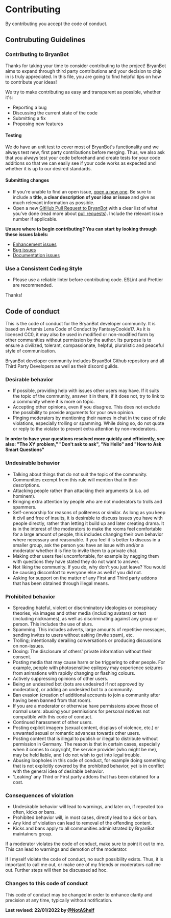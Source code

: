 # Contributing

By contributing you accept the code of conduct.

## Contrubuting Guidelines

### Contributing to BryanBot

Thanks for taking your time to consider contributing to the project! BryanBot aims to expand through third party contributions and your decision to chip in is truly appreciated. In this file, you are going to find helpful tips on how to contribute your ideas!

We try to make contributing as easy and transparent as possible, whether it's:

- Reporting a bug
- Discussing the current state of the code
- Submitting a fix
- Proposing new features

#### Testing

We do have an unit test to cover most of BryanBot's functionality and we always test new, first party contributions before merging. Thus, we also ask that you always test your code beforehand and create tests for your code additions so that we can easily see if your code works as expected and whether it is up to our desired standards.

#### Submitting changes

- If you're unable to find an open issue, [open a new one](https://github.com/DevAutomating/BrayanBot/issues/new). Be sure to include a **title, a clear description of your idea or issue** and give as much relevant information as possible.
- Open a new [GitHub Pull Request to BryanBot](https://github.com/DevAutomating/BrayanBot/pulls) with a clear list of what you've done (read more about [pull requests](http://help.github.com/pull-requests/)). Include the relevant issue number if applicable.

**Unsure where to begin contributing? You can start by looking through these issues labels:**

- [Enhancement issues](https://github.com/DevAutomating/BrayanBot/labels/enhancement)
- [Bug issues](https://github.com/DevAutomating/BrayanBot/labels/bug)
- [Documentation issues](https://github.com/DevAutomating/BrayanBot/labels/documentation)

### Use a Consistent Coding Style

- Please use a reliable linter before contributing code.
  ESLint and Prettier are recommended.

Thanks!

## Code of conduct

This is the code of conduct for the BryanBot developer community. It is based on Artemis Lena Code of Conduct by FantasyCookie17. As it is licensed CC0, it may also be used in modified or non-modified form by other communities without permission by the author. Its purpose is to ensure a civilized, tolerant, compassionate, helpful, pluralistic and peaceful style of communication.

BryanBot developer community includes BryanBot Github repository and all Third Party Developers as well as their discord guilds.

### Desirable behavior

- If possible, providing help with issues other users may have. If it suits the topic of the community, answer it in there, if it does not, try to link to a community where it is more on topic.
- Accepting other opinions, even if you disagree. This does not exclude the possibility to provide arguments for your own opinion.
- Pinging moderators by mentioning their names in chat in the case of rule violations, especially trolling or spamming. While doing so, do not quote or reply to the violator to prevent extra attention by non-moderators.

**In order to have your questions resolved more quickly and efficiently, see also: "The XY problem," "Don't ask to ask", "No Hello" and "How to Ask Smart Questions"**

### Undesirable behavior

- Talking about things that do not suit the topic of the community. Communities exempt from this rule will mention that in their descriptions.
- Attacking people rather than attacking their arguments (a.k.a. ad hominem).
- Bringing extra attention by people who are not moderators to trolls and spammers.
- Self-censorship for reasons of politeness or similar. As long as you keep it civil and free of insults, it is desirable to discuss issues you have with people directly, rather than letting it build up and later creating drama. It is in the interest of the moderators to make the rooms feel comfortable for a large amount of people, this includes changing their own behavior where necessary and reasonable. If you feel it is better to discuss in a smaller group, ask the person you have an issue with and/or a moderator whether it is fine to invite them to a private chat.
- Making other users feel uncomfortable, for example by nagging them with questions they have stated they do not want to answer.
- Not liking the community. If you do, why don't you just leave? You would be causing discomfort to everyone else as well if you did not.
- Asking for support on the matter of any First and Third party addons that has been obtained through illegal means.

### Prohibited behavior

- Spreading hateful, violent or discriminatory ideologies or conspiracy theories, via images and other media (including avatars) or text (including nicknames), as well as discriminating against any group or person. This includes the use of slurs.
- Spamming. This includes adverts, large amounts of repetitive messages, sending invites to users without asking (invite spam), etc.
- Trolling; intentionally derailing conversations or producing discussions on non-issues.
- Doxing: The disclosure of others' private information without their consent.
- Posting media that may cause harm or be triggering to other people. For example, people with photosensitive epilepsy may experience seizures from animations with rapidly changing or flashing colours.
- Actively suppressing opinions of other users.
- Being an undesired bot (bots are undesired if not approved by moderation), or adding an undesired bot to a community.
- Ban evasion (creation of additional accounts to join a community after having been banned from that room).
- If you are a moderator or otherwise have permissions above those of normal users: abusing your permissions for personal motives not compatible with this code of conduct.
- Continued harassment of other users.
- Posting explicit imagery (sexual content, displays of violence, etc.) or unwanted sexual or romantic advances towards other users.
- Posting content that is illegal to publish or illegal to distribute without permission in Germany. The reason is that in certain cases, especially when it comes to copyright, the service provider (who might be me), may be held liable, and I do not wish to get into legal trouble.
- Abusing loopholes in this code of conduct, for example doing something that is not explicitly covered by the prohibited behavior, yet is in conflict with the general idea of desirable behavior.
- 'Leaking' any Third or First party addons that has been obtained for a cost.

### Consequences of violation

- Undesirable behavior will lead to warnings, and later on, if repeated too often, kicks or bans.
- Prohibited behavior will, in most cases, directly lead to a kick or ban.
- Any kind of violation can lead to removal of the offending content.
- Kicks and bans apply to all communities administrated by BryanBot maintainers group.

If a moderator violates the code of conduct, make sure to point it out to me. This can lead to warnings and demotion of the moderator.

If I myself violate the code of conduct, no such possibility exists. Thus, it is important to call me out, or make one of my friends or moderators call me out. Further steps will then be discussed ad hoc.

### Changes to this code of conduct

This code of conduct may be changed in order to enhance clarity and precision at any time, typically without notification.

**Last revised: 22/01/2022 by [@NotAShelf](https://github.com/NotAShelf)**
